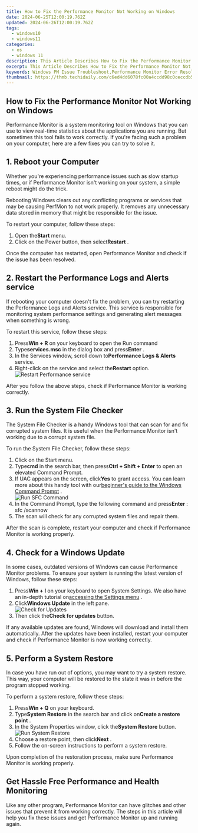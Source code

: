 ```yaml
---
title: How to Fix the Performance Monitor Not Working on Windows
date: 2024-06-25T12:00:19.762Z
updated: 2024-06-26T12:00:19.762Z
tags:
  - windows10
  - windows11
categories:
  - os
  - windows 11
description: This Article Describes How to Fix the Performance Monitor Not Working on Windows
excerpt: This Article Describes How to Fix the Performance Monitor Not Working on Windows
keywords: Windows PM Issue Troubleshoot,Performance Monitor Error Resolve,PM Fix Guide Windows PC,Stop PM Not Functioning Windows,Solve Windows Performance Tool Fail,Correct Windows PM Malfunction,Fix Windows Monitor Slowness
thumbnail: https://thmb.techidaily.com/c6ed4dd6078fc00a4ccdd98c0ceccdb558ca50f259a821b95bf9be5b46566a3f.jpg
---
```


## How to Fix the Performance Monitor Not Working on Windows

 Performance Monitor is a system monitoring tool on Windows that you can use to view real-time statistics about the applications you are running. But sometimes this tool fails to work correctly. If you're facing such a problem on your computer, here are a few fixes you can try to solve it.

## 1\. Reboot your Computer

 Whether you're experiencing performance issues such as slow startup times, or if Performance Monitor isn't working on your system, a simple reboot might do the trick.

 Rebooting Windows clears out any conflicting programs or services that may be causing PerfMon to not work properly. It removes any unnecessary data stored in memory that might be responsible for the issue.

To restart your computer, follow these steps:

1. Open the**Start** menu.
2. Click on the Power button, then select**Restart** .

 Once the computer has restarted, open Performance Monitor and check if the issue has been resolved.

## 2\. Restart the Performance Logs and Alerts service

 If rebooting your computer doesn't fix the problem, you can try restarting the Performance Logs and Alerts service. This service is responsible for monitoring system performance settings and generating alert messages when something is wrong.

To restart this service, follow these steps:

1. Press**Win + R** on your keyboard to open the Run command
2. Type**services.msc** in the dialog box and press**Enter** .
3. In the Services window, scroll down to**Performance Logs & Alerts** service.
4. Right-click on the service and select the**Restart** option.  
![Restart Performance service](https://static1.makeuseofimages.com/wordpress/wp-content/uploads/2023/01/restart-performance-service.jpg)

 After you follow the above steps, check if Performance Monitor is working correctly.

## 3\. Run the System File Checker

 The System File Checker is a handy Windows tool that can scan for and fix corrupted system files. It is useful when the Performance Monitor isn't working due to a corrupt system file.

To run the System File Checker, follow these steps:

1. Click on the Start menu.
2. Type**cmd** in the search bar, then press**Ctrl + Shift + Enter** to open an elevated Command Prompt.
3. If UAC appears on the screen, click**Yes** to grant access. You can learn more about this handy tool with our[beginner's guide to the Windows Command Prompt](https://www.makeuseof.com/tag/a-beginners-guide-to-the-windows-command-line/) .  
![Run SFC Command](https://static1.makeuseofimages.com/wordpress/wp-content/uploads/2023/01/run-sfc-command.jpg)
4. In the Command Prompt, type the following command and press**Enter** :  
sfc /scannow
5. The scan will check for any corrupted system files and repair them.

 After the scan is complete, restart your computer and check if Performance Monitor is working properly.

## 4\. Check for a Windows Update

 In some cases, outdated versions of Windows can cause Performance Monitor problems. To ensure your system is running the latest version of Windows, follow these steps:

1. Press**Win + I** on your keyboard to open System Settings. We also have an in-depth tutorial on[accessing the Settings menu](https://www.makeuseof.com/windows-ways-to-open-system-settings/) .
2. Click**Windows Update** in the left pane.  
![Check for Updates](https://static1.makeuseofimages.com/wordpress/wp-content/uploads/2023/01/check-for-updates.jpg)
3. Then click the**Check for updates** button.

 If any available updates are found, Windows will download and install them automatically. After the updates have been installed, restart your computer and check if Performance Monitor is now working correctly.

## 5\. Perform a System Restore

 In case you have run out of options, you may want to try a system restore. This way, your computer will be restored to the state it was in before the program stopped working.

To perform a system restore, follow these steps:

1. Press**Win + Q** on your keyboard.
2. Type**System Restore** in the search bar and click on**Create a restore point** .
3. In the System Properties window, click the**System Restore** button.  
![Run System Restore](https://static1.makeuseofimages.com/wordpress/wp-content/uploads/2023/01/run-system-restore.jpg)
4. Choose a restore point, then click**Next** .
5. Follow the on-screen instructions to perform a system restore.

 Upon completion of the restoration process, make sure Performance Monitor is working properly.

## Get Hassle Free Performance and Health Monitoring

 Like any other program, Performance Monitor can have glitches and other issues that prevent it from working correctly. The steps in this article will help you fix these issues and get Performance Monitor up and running again.


<ins class="adsbygoogle"
     style="display:block"
     data-ad-format="autorelaxed"
     data-ad-client="ca-pub-7571918770474297"
     data-ad-slot="1223367746"></ins>



<ins class="adsbygoogle"
     style="display:block"
     data-ad-client="ca-pub-7571918770474297"
     data-ad-slot="8358498916"
     data-ad-format="auto"
     data-full-width-responsive="true"></ins>


